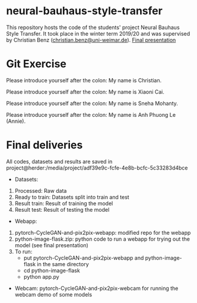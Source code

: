 # neural-bauhaus-style-transfer

This repository hosts the code of the students' project Neural Bauhaus Style Transfer. It took place in the winter term 2019/20 and was supervised by Christian Benz (christian.benz@uni-weimar.de).
[Final presentation](presentation.pdf)

# Git Exercise

Please introduce yourself after the colon: My name is Christian.

Please introduce yourself after the colon: My name is Xiaoni Cai.

Please introduce yourself after the colon: My name is Sneha Mohanty.

Please introduce yourself after the colon: My name is Anh Phuong Le (Annie).

# Final deliveries

All codes, datasets and results are saved in project@herder:/media/project/adf39e9c-fcfe-4e8b-bcfc-5c33283d4bce

- Datasets:

1. Processed: Raw data
2. Ready to train: Datasets split into train and test 
3. Result train: Result of training the model
4. Result test: Result of testing the model

- Webapp:
1. pytorch-CycleGAN-and-pix2pix-webapp: modified repo for the webapp
2. python-image-flask.zip: python code to run a webapp for trying out the model (see final presentation)
3. To run:
    - put pytorch-CycleGAN-and-pix2pix-webapp and python-image-flask in the same directory
    - cd python-image-flask
    - python app.py

- Webcam: pytorch-CycleGAN-and-pix2pix-webcam
for running the webcam demo of some models
